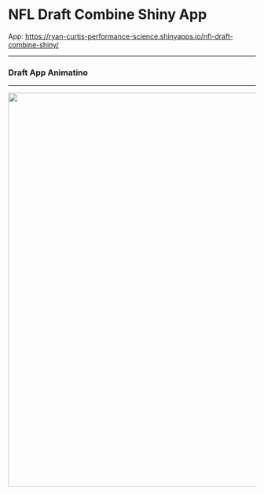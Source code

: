 # NFL Draft Combine Shiny App


App: https://ryan-curtis-performance-science.shinyapps.io/nfl-draft-combine-shiny/

***

### Draft App Animatino

***
<img src="recordings/app_overview_4_16_22.gif" align="center" width="800" />


